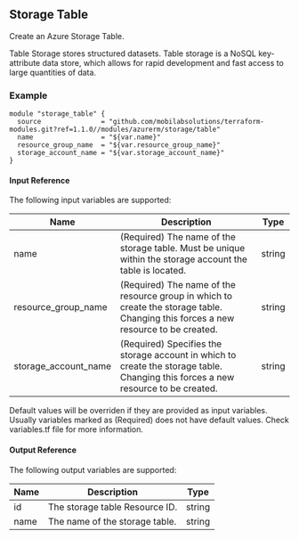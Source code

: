 ## Storage Table
Create an Azure Storage Table.

Table Storage stores structured datasets. Table storage is a NoSQL key-attribute data store, which allows for rapid development and fast access to large quantities of data.

### Example
```hcl
module "storage_table" {
  source               = "github.com/mobilabsolutions/terraform-modules.git?ref=1.1.0//modules/azurerm/storage/table"
  name                 = "${var.name}"
  resource_group_name  = "${var.resource_group_name}"
  storage_account_name = "${var.storage_account_name}"
}
```

#### Input Reference
The following input variables are supported:

Name | Description | Type 
----------------- | --------- | -------- 
name  | (Required) The name of the storage table. Must be unique within the storage account the table is located. | string 
resource_group_name | (Required) The name of the resource group in which to create the storage table. Changing this forces a new resource to be created. | string
storage_account_name | (Required) Specifies the storage account in which to create the storage table. Changing this forces a new resource to be created. | string

Default values will be overriden if they are provided as input variables. Usually variables marked as (Required) does not have default values. Check variables.tf file for more information.


#### Output Reference
The following output variables are supported:

Name | Description | Type
----------------- | --------- | --------
id | The storage table Resource ID. | string
name | The name of the storage table. | string
